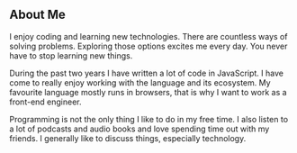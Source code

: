 ## About Me

I enjoy coding and learning new technologies. There are countless ways of solving problems. Exploring those options excites me every day. You never have to stop learning new things.

During the past two years I have written a lot of code in JavaScript. I have come to really enjoy working with the language and its ecosystem. My favourite language mostly runs in browsers, that is why I want to work as a front-end engineer.

Programming is not the only thing I like to do in my free time. I also listen to a lot of podcasts and audio books and love spending time out with my friends. I generally like to discuss things, especially technology.

